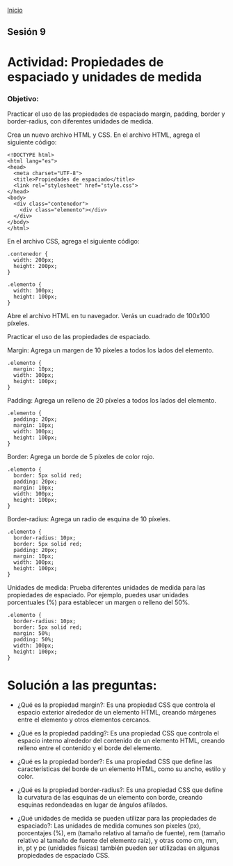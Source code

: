 <!-- No borrar o modificar -->
[Inicio](./index.md)

## Sesión 9 


<!-- Su documentación aquí -->

# Actividad: Propiedades de espaciado y unidades de medida

### Objetivo:

Practicar el uso de las propiedades de espaciado margin, padding, border y border-radius, con diferentes unidades de medida.

Crea un nuevo archivo HTML y CSS.
En el archivo HTML, agrega el siguiente código:

```
<!DOCTYPE html>
<html lang="es">
<head>
  <meta charset="UTF-8">
  <title>Propiedades de espaciado</title>
  <link rel="stylesheet" href="style.css">
</head>
<body>
  <div class="contenedor">
    <div class="elemento"></div>
  </div>
</body>
</html>
```

En el archivo CSS, agrega el siguiente código:

```
.contenedor {
  width: 200px;
  height: 200px;
}

.elemento {
  width: 100px;
  height: 100px;
}
```

Abre el archivo HTML en tu navegador. Verás un cuadrado de 100x100 píxeles.

Practicar el uso de las propiedades de espaciado.

Margin: Agrega un margen de 10 píxeles a todos los lados del elemento.

```
.elemento {
  margin: 10px;
  width: 100px;
  height: 100px;
}
```

Padding: Agrega un relleno de 20 píxeles a todos los lados del elemento.

```
.elemento {
  padding: 20px;
  margin: 10px;
  width: 100px;
  height: 100px;
}
```

Border: Agrega un borde de 5 píxeles de color rojo.

```
.elemento {
  border: 5px solid red;
  padding: 20px;
  margin: 10px;
  width: 100px;
  height: 100px;
}
```

Border-radius: Agrega un radio de esquina de 10 píxeles.

```
.elemento {
  border-radius: 10px;
  border: 5px solid red;
  padding: 20px;
  margin: 10px;
  width: 100px;
  height: 100px;
}
```

Unidades de medida: Prueba diferentes unidades de medida para las propiedades de espaciado. Por ejemplo, puedes usar unidades porcentuales (%) para establecer un margen o relleno del 50%.

```
.elemento {
  border-radius: 10px;
  border: 5px solid red;
  margin: 50%;
  padding: 50%;
  width: 100px;
  height: 100px;
}
```

# Solución a las preguntas:

- ¿Qué es la propiedad margin?: Es una propiedad CSS que controla el espacio exterior alrededor de un elemento HTML, creando márgenes entre el elemento y otros elementos cercanos.

- ¿Qué es la propiedad padding?: Es una propiedad CSS que controla el espacio interno alrededor del contenido de un elemento HTML, creando relleno entre el contenido y el borde del elemento.

- ¿Qué es la propiedad border?: Es una propiedad CSS que define las características del borde de un elemento HTML, como su ancho, estilo y color.

- ¿Qué es la propiedad border-radius?: Es una propiedad CSS que define la curvatura de las esquinas de un elemento con borde, creando esquinas redondeadas en lugar de ángulos afilados.

- ¿Qué unidades de medida se pueden utilizar para las propiedades de espaciado?: Las unidades de medida comunes son píxeles (px), porcentajes (%), em (tamaño relativo al tamaño de fuente), rem (tamaño relativo al tamaño de fuente del elemento raíz), y otras como cm, mm, in, pt y pc (unidades físicas) también pueden ser utilizadas en algunas propiedades de espaciado CSS.


